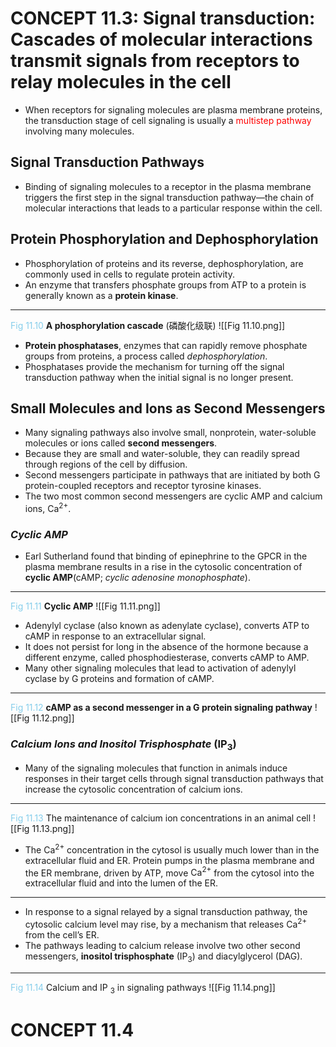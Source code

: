 # CONCEPT 11.3: Signal transduction: Cascades of molecular interactions transmit signals from receptors to relay molecules in the cell

- When receptors for signaling molecules are plasma membrane proteins, the transduction stage of cell signaling is usually a <font color = 'red'>multistep pathway </font>involving many molecules.
## Signal Transduction Pathways

- Binding of signaling molecules to a receptor in the plasma membrane triggers the first step in the signal transduction pathway—the chain of molecular interactions that leads to a particular response within the cell.

## Protein Phosphorylation and Dephosphorylation

- Phosphorylation of proteins and its reverse, dephosphorylation, are commonly used in cells to regulate protein activity. 
- An enzyme that transfers phosphate groups from ATP to a protein is generally known as a **protein kinase**.
--------------------------------------------------------------------
<font color='skyblue'>Fig 11.10</font> **A phosphorylation cascade** (磷酸化级联)
![[Fig 11.10.png]]

- **Protein phosphatases**, enzymes that can rapidly remove phosphate groups from proteins, a process called *dephosphorylation*.
- Phosphatases provide the mechanism for turning off the signal transduction pathway when the initial signal is no longer present.

## Small Molecules and Ions as Second Messengers

- Many signaling pathways also involve small, nonprotein, water-soluble molecules or ions called **second messengers**.
- Because they are small and water-soluble, they can readily spread through regions of the cell by diffusion.
- Second messengers participate in pathways that are initiated by both G protein-coupled receptors and receptor tyrosine kinases.
- The two most common second messengers are cyclic AMP and calcium ions, $\text{Ca}^{2+}$.

### *Cyclic AMP*

- Earl Sutherland found that binding of epinephrine to the GPCR in the plasma membrane results in a rise in the cytosolic concentration of **cyclic AMP**(cAMP; *cyclic adenosine monophosphate*).
--------------------------------------------------------------------
<font color='skyblue'>Fig 11.11</font> **Cyclic AMP**
![[Fig 11.11.png]]

- Adenylyl cyclase (also known as adenylate cyclase), converts ATP to cAMP in response to an extracellular signal.
- It does not persist for long in the absence of the hormone because a different enzyme, called phosphodiesterase, converts cAMP to AMP.
- Many other signaling molecules that lead to activation of adenylyl cyclase by G proteins and formation of cAMP.
--------------------------------------------------------------------
<font color = 'skyblue'>Fig 11.12</font> **cAMP as a second messenger in a G protein signaling pathway**
![[Fig 11.12.png]]

### ***Calcium Ions and Inositol Trisphosphate*** ($\text{IP}_3$)

- Many of the signaling molecules that function in animals induce responses in their target cells through signal transduction pathways that increase the cytosolic concentration of calcium ions.
--------------------------------------------------------------------
<font color='skyblue'>Fig 11.13</font> The maintenance of calcium ion concentrations in an animal cell
![[Fig 11.13.png]]
- The $\text{Ca}^{2+}$ concentration in the cytosol is usually much lower than in the extracellular fluid and ER. Protein pumps in the plasma membrane and the ER membrane, driven by ATP, move $\text{Ca}^{2+}$ from the cytosol into the extracellular fluid and into the lumen of the ER.
--------------------------------------------------------------------
- In response to a signal relayed by a signal transduction pathway, the cytosolic calcium level may rise, by a mechanism that releases $\text{Ca}^{2+}$ from the cell’s ER.
- The pathways leading to calcium release involve two other second messengers, **inositol trisphosphate** ($\text{IP}_3$) and diacylglycerol ($\text{DAG}$).
--------------------------------------------------------------------
<font color='skyblue'>Fig 11.14</font> Calcium and IP $_3$ in signaling pathways
![[Fig 11.14.png]] 
# CONCEPT 11.4 
